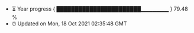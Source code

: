 - ⏳ Year progress { ███████████████████████▁▁▁▁▁▁▁ } 79.48 %
- ⏰ Updated on Mon, 18 Oct 2021 02:35:48 GMT

